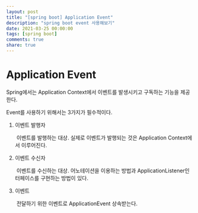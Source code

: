 ```yaml
---
layout: post
title: "[spring boot] Application Event"
description: "spring boot event 사용해보기"
date: 2021-03-25 00:00:00
tags: [spring boot]
comments: true
share: true
---
```


# Application Event

Spring에서는 Application Context에서 이벤트를 발생시키고 구독하는 기능을 제공한다.

Event를 사용하기 위해서는 3가지가 필수적이다.

1. 이벤트 발행자

   ​	이벤트를 발행하는 대상. 실제로 이벤트가 발행되는 것은 Application Context에서 이루어진다.

2. 이벤트 수신자

   ​	이벤트를 수신하는 대상. 어노테이션을 이용하는 방법과 ApplicationListener인터페이스를 구현하는 방법이 있다.

3. 이벤트

   ​	전달하기 위한 이벤트로 ApplicationEvent 상속받는다.

   
